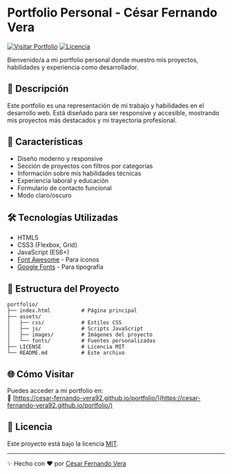 # Portfolio Personal - César Fernando Vera

[![Visitar Portfolio](https://img.shields.io/badge/Visitar-Portfolio-brightgreen)](https://cesar-fernando-vera92.github.io/portfolio/)
[![Licencia](https://img.shields.io/badge/Licencia-MIT-blue)](LICENSE)

Bienvenido/a a mi portfolio personal donde muestro mis proyectos, habilidades y experiencia como desarrollador.

## 📌 Descripción

Este portfolio es una representación de mi trabajo y habilidades en el desarrollo web. Está diseñado para ser responsive y accesible, mostrando mis proyectos más destacados y mi trayectoria profesional.

## 🚀 Características

- Diseño moderno y responsive
- Sección de proyectos con filtros por categorías
- Información sobre mis habilidades técnicas
- Experiencia laboral y educación
- Formulario de contacto funcional
- Modo claro/oscuro

## 🛠 Tecnologías Utilizadas

- HTML5
- CSS3 (Flexbox, Grid)
- JavaScript (ES6+)
- [Font Awesome](https://fontawesome.com/) - Para iconos
- [Google Fonts](https://fonts.google.com/) - Para tipografía

## 📂 Estructura del Proyecto

```
portfolio/
├── index.html          # Página principal
├── assets/
│   ├── css/            # Estilos CSS
│   ├── js/             # Scripts JavaScript
│   ├── images/         # Imágenes del proyecto
│   └── fonts/          # Fuentes personalizadas
├── LICENSE             # Licencia MIT
└── README.md           # Este archivo
```

## 🌐 Cómo Visitar

Puedes acceder a mi portfolio en:  
🔗 [https://cesar-fernando-vera92.github.io/portfolio/](https://cesar-fernando-vera92.github.io/portfolio/)

## 📝 Licencia

Este proyecto está bajo la licencia [MIT](LICENSE).

---

✨ Hecho con ❤️ por [César Fernando Vera](https://github.com/cesar-fernando-vera92)
